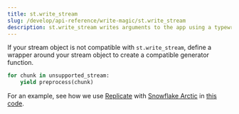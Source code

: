 ```yaml
---
title: st.write_stream
slug: /develop/api-reference/write-magic/st.write_stream
description: st.write_stream writes arguments to the app using a typewriter effect.
---
```


<Autofunction function="streamlit.write_stream" />

<Tip>

If your stream object is not compatible with `st.write_stream`, define a wrapper around your stream object to create a compatible generator function.

```python
for chunk in unsupported_stream:
    yield preprocess(chunk)
```

For an example, see how we use [Replicate](https://replicate.com/docs/get-started/python) with [Snowflake Arctic](https://www.snowflake.com/en/data-cloud/arctic/) in [this code](https://github.com/streamlit/snowflake-arctic-st-demo/blob/0f0d8b49f328f72ae58ced2e9000790fb5e56e6f/simple_app.py#L58).

</Tip>
